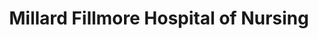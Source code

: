 ---
layout: repo
title: "Millard Fillmore Hospital of Nursing"
id: 19053
permalink: repos/19053/
---
